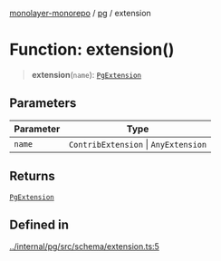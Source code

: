 [monolayer-monorepo](../../index.md) / [pg](../index.md) / extension

# Function: extension()

> **extension**(`name`): [`PgExtension`](../classes/PgExtension.md)

## Parameters

| Parameter | Type |
| ------ | ------ |
| `name` | `ContribExtension` \| `AnyExtension` |

## Returns

[`PgExtension`](../classes/PgExtension.md)

## Defined in

[../internal/pg/src/schema/extension.ts:5](https://github.com/dunkelbraun/monolayer/blob/6bdf3be3c6969418f99f4a76945aeb545cab66bd/internal/pg/src/schema/extension.ts#L5)
